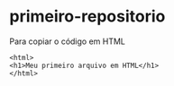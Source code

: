 # primeiro-repositorio
Para copiar o código em HTML
```
<html>
<h1>Meu primeiro arquivo em HTML</h1>
</html>
```
